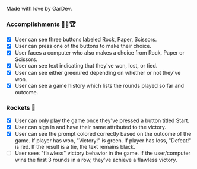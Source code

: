 Made with love by GarDev.

### Accomplishments 🎯🥇🏆
- [x] User can see three buttons labeled Rock, Paper, Scissors.
- [x] User can press one of the buttons to make their choice.
- [x] User faces a computer who also makes a choice from Rock, Paper or Scissors.
- [x] User can see text indicating that they've won, lost, or tied.
- [x] User can see either green/red depending on whether or not they've won.
- [x] User can see a game history which lists the rounds played so far and outcome.
### Rockets 🚀
- [x] User can only play the game once they've pressed a button titled Start.
- [x] User can sign in and have their name attributed to the victory.
- [x] User can see the prompt colored correctly based on the outcome of the game. If player has won, "Victory!" is green. If player has loss, "Defeat!" is red. If the result is a tie, the text remains black.
- [ ] User sees "flawless" victory behavior in the game. If the user/computer wins the first 3 rounds in a row, they've achieve a flawless victory.
